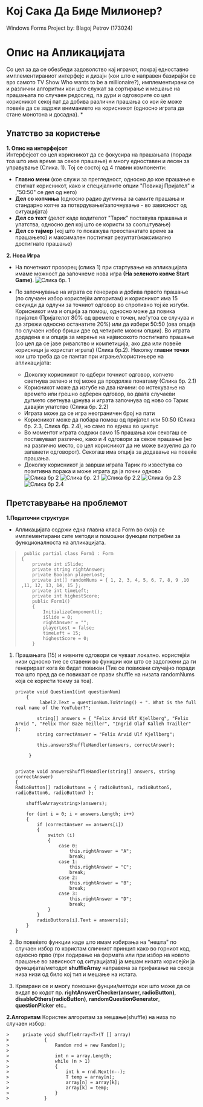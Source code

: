 
# Кој Сака Да Биде Милионер? 

Windows Forms Project by: Blagoj Petrov (173024)


# Опис на Апликацијата
Со цел за да се обезбеди задоволство кај играчот, покрај едноставно имплементираниот интерфејс и дизајн (кои што е направен базирајќи се врз самото TV Show Who wants to be a millionaire?), имплементирани се и различни алгоритми кои што служат за сортирање и мешање на прашањата по случаен редослед, па дури и одговорите со цел корисникот секој пат да добива различни прашања со кои ќе може повеќе да се задржи вниманието на корисникот (односно играта да стане монотона и досадна). *


## Упатство за користење
 **1. Опис на интерфејсот**  
Интерфејсот со цел корисникот да се фокусира на прашањата (поради тоа што има време за секое прашање) е многу едноставен и лесен за управување (Слика. 1). Тој се состој од 4 главни компоненти:
- **Главно мени** (кое служи за прегледност, односно до кое прашање е стигнат корисникот, како и специјалните опции "Повикај Пријател" и ,"50:50" се дел од него)
- **Дел со копчиња** (односно радио дугмиња за самите прашања и стандарно копче за потврдување/започнување - во зависност од ситуацијата)
- **Дел со техт** (делот каде водителот "Тарик" поставува прашања и упатства, односно дел кој што се користи за соопштување)
- **Дел со тајмер** (кој што го покажува преостанатато време за прашањето) и максимален постигнат резултат(максимално достигнато прашање)  
	
 **2. Нова Игра**
- На почетниот прозорец (слика 1) при стартување на апликацијата имаме можност да започнеме нова игра  **(На зеленото копче Start Game)**.
![Слика бр. 1](https://user-images.githubusercontent.com/50581470/92279391-7b3ab800-eef7-11ea-8298-878e284e26e3.PNG)
 - По започнување на играта се генерира и добива првото прашање (по случаен избор користејќи алгоритам) и корисникот има 15 секунди да одлучи за точниот одговор во спротивно тој ќе изгуби. Корисникот има и опција за помош, односно може да повика пријател (Пријателот 80% од времето е точен, меѓутоа се случува и да згрежи односно останатите 20%) или да избери 50:50 (ова опција по случаен избор бриши две од четирите можни опции). Во играта додадена е и опција за мерење на највисокото постигнато прашање (со цел да се јаве ривалство и компетиција, ако два или повеќе корисници ја користат играта) (Слика бр.2). Неколку **главни точки** кои што треба да се памтат при играње/користињере на апликацијата: 
 
     - Доколку корисникот го одбери точниот одговор, копчето светнува зелено и тој може да продолже понатаму (Слика бр. 2.1)
     - Корисникот може да изгубе на два начини: со истекување на времето или грешно одберен одговор, во двата случаеви дугмето светнува црнува и играта започнува од ново со Тарик давајќи упатство (Слика бр. 2.2)
     - Играта може да се игра неограничен број на пати
     - Корисникот може да побара помош од пријател или 50:50 (Слика бр. 2.3, Слика бр. 2.4), но само по еднаш во циклус
     - Во моментот играта содржи само 15 прашања кои секогаш се поставуваат различно, како и 4 одговори за секое прашање (но на различно место, со цел корисникот да не може визуелно да го запамети одговорот). Секогаш има опција за додавање на повеќе прашања.
     - Доколку корисникот ја заврши играта Тарик го известува со позитивна порака и може играта да ја почни одново
 ![Слика бр 2](https://user-images.githubusercontent.com/50581470/92279396-7d9d1200-eef7-11ea-9fe0-698c92e9b1c1.PNG)
 ![Слика бр. 2.1](https://user-images.githubusercontent.com/50581470/92279401-7fff6c00-eef7-11ea-9efb-56ea779ab2af.PNG)
 ![Слика бр 2.2](https://user-images.githubusercontent.com/50581470/92279399-7ece3f00-eef7-11ea-8b99-8e47e185a2a4.PNG)
 ![Слика бр 2.3](https://user-images.githubusercontent.com/50581470/92279379-770e9a80-eef7-11ea-9602-39d520e89392.PNG)
 ![Слика бр 2.4](https://user-images.githubusercontent.com/50581470/92279387-7a098b00-eef7-11ea-85b4-a1cb76ab6481.PNG)





## Претставување на проблемот

**1.**Податочни структури****
 - Апликацијата содржи една главна класа Form во скоја се имплементирани сите методи и помошни функции потребни за функционалноста на апликацијата. 

 

>      public partial class Form1 : Form
>     {
>         private int iSlide;
>         private string rightAnswer;
>         private Boolean playerLost;
>         private int[] randomNums = { 1, 2, 3, 4, 5, 6, 7, 8, 9 ,10 ,11, 12, 13, 14, 15 };
>         private int timeLeft;
>         private int highestScore;
>         public Form1()
>         {
>             InitializeComponent();
>             iSlide = 0;
>             rightAnswer = "";
>             playerLost = false;
>             timeLeft = 15;
>             highestScore = 0;
>         }

 1. Прашањата (15) и нивните одговори се чуваат локално. користејќи низи односно тие се ставени во функции кои што се задолжени да ги генерираат кога ќе бидат повикан (Тие се повикани случајно поради тоа што пред да се повикаат се прави shuffle на низата 		  randomNums која се користи токму за тоа).
            
    	private void Question1(int questionNum)
            {
                 label2.Text = questionNum.ToString() + ". What is the full real name of the YouTuber?";
    
                string[] answers = { "Felix Arvid Ulf Kjellberg", "Felix Arvid ", "Felix Thor Baze Teiller", "Ingrid Olaf Kalleh Trailler" };
                string correctAnswer = "Felix Arvid Ulf Kjellberg";
    
                this.answersShuffleHandler(answers, correctAnswer);
               
             }
         
	 
     	private void answersShuffleHandler(string[] answers, string correctAnswer)
		{
	    RadioButton[] radioButtons = { radioButton1, radioButton5, radioButton6, radioButton7 };

            shuffleArray<string>(answers);

            for (int i = 0; i < answers.Length; i++)
            {
                if (correctAnswer == answers[i])
                {
                    switch (i)
                    {
                        case 0:
                            this.rightAnswer = "A";
                            break;
                        case 1:
                            this.rightAnswer = "C";
                            break;
                        case 2:
                            this.rightAnswer = "B";
                            break;
                        case 3:
                            this.rightAnswer = "D";
                            break;
                    }
                }
                radioButtons[i].Text = answers[i];
            }
        }

 2. Во повеќето функции каде што имам избирања на "нешта" по случаен избор го користам сличниот принцип како во горниот код, односно прво (при лодирање на формата или при избор на новото прашање во зависност од ситуацијата) ја мешам низата корисејќи ја функцијата/методот **shuffleArray** направена за прифакање на секоја низа низи од било кој тип и  мешање на истата. 
 3. Креирани се и многу помошни фунции/методи кои што може да се видат во кодот пр. **rightAnswerChecker(answer, radioButton)**, **disableOthers(radioButton)**, **randomQuestionGenerator**, **questionPicker** etc.. 
 
**2.Алгоритам**
Користен алгоритам за мешање(shuffle) на низа по случаен избор:
   

    >     private void shuffleArray<T>(T [] array)
    >             {
    >                 Random rnd = new Random();
    >               
    >                 int n = array.Length;
    >                 while (n > 1)
    >                 {
    >                     int k = rnd.Next(n--);
    >                     T temp = array[n];
    >                     array[n] = array[k];
    >                     array[k] = temp;
    >                 }
    >             }

